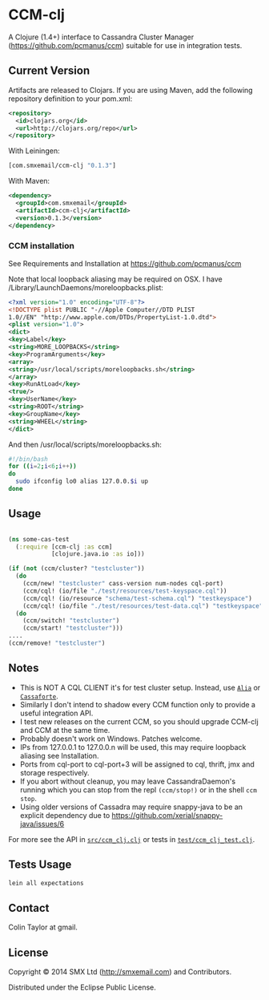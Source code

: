 # CCM-clj

A Clojure (1.4+) interface to Cassandra Cluster Manager (https://github.com/pcmanus/ccm) suitable for use in integration tests.

## Current Version

Artifacts are released to Clojars. If you are using Maven, add the following repository definition to your pom.xml:

```xml
<repository>
  <id>clojars.org</id>
  <url>http://clojars.org/repo</url>
</repository>
```

With Leiningen:

```clojure
[com.smxemail/ccm-clj "0.1.3"]
```

With Maven:

```xml
<dependency>
  <groupId>com.smxemail</groupId>
  <artifactId>ccm-clj</artifactId>
  <version>0.1.3</version>
</dependency>
```

### CCM installation

See Requirements and Installation at https://github.com/pcmanus/ccm

Note that local loopback aliasing may be required on OSX.
I have /Library/LaunchDaemons/moreloopbacks.plist:

```xml
<?xml version="1.0" encoding="UTF-8"?>
<!DOCTYPE plist PUBLIC "-//Apple Computer//DTD PLIST
1.0//EN" "http://www.apple.com/DTDs/PropertyList-1.0.dtd">
<plist version="1.0">
<dict>
<key>Label</key>
<string>MORE_LOOPBACKS</string>
<key>ProgramArguments</key>
<array>
<string>/usr/local/scripts/moreloopbacks.sh</string>
</array>
<key>RunAtLoad</key>
<true/>
<key>UserName</key>
<string>ROOT</string>
<key>GroupName</key>
<string>WHEEL</string>
</dict>
```

And then /usr/local/scripts/moreloopbacks.sh:
```bash
#!/bin/bash
for ((i=2;i<6;i++))
do
  sudo ifconfig lo0 alias 127.0.0.$i up
done
```

## Usage

```clojure

(ns some-cas-test
  (:require [ccm-clj :as ccm]
            [clojure.java.io :as io]))

(if (not (ccm/cluster? "testcluster"))
  (do
    (ccm/new! "testcluster" cass-version num-nodes cql-port)
    (ccm/cql! (io/file "./test/resources/test-keyspace.cql"))
    (ccm/cql! (io/resource "schema/test-schema.cql") "testkeyspace")
    (ccm/cql! (io/file "./test/resources/test-data.cql") "testkeyspace"))
  (do
    (ccm/switch! "testcluster")
    (ccm/start! "testcluster")))
....
(ccm/remove! "testcluster")
```

## Notes

- This is NOT A CQL CLIENT it's for test cluster setup. Instead, use [`Alia`](https://github.com/mpenet/alia) or [`Cassaforte`](https://github.com/clojurewerkz/cassaforte).
- Similarly I don't intend to shadow every CCM function only to provide a useful integration API.
- I test new releases on the current CCM, so you should upgrade CCM-clj and CCM at the same time.
- Probably doesn't work on Windows. Patches welcome.
- IPs from 127.0.0.1 to 127.0.0.n will be used, this may require loopback aliasing see Installation.
- Ports from cql-port to cql-port+3 will be assigned to cql, thrift, jmx and storage respectively.
- If you abort without cleanup, you may leave CassandraDaemon's running which you can stop from the repl  `(ccm/stop!)` or in the shell `ccm stop`.
- Using older versions of Cassadra may require snappy-java to be an explicit dependency due to https://github.com/xerial/snappy-java/issues/6

For more see the API in [`src/ccm_clj.clj`](src/ccm_clj.clj) or tests in [`test/ccm_clj_test.clj`](test/ccm_clj_test.clj).

## Tests Usage

```clojure
lein all expectations
```

## Contact

Colin Taylor at gmail.

## License

Copyright © 2014 SMX Ltd (http://smxemail.com) and Contributors.

Distributed under the Eclipse Public License.


